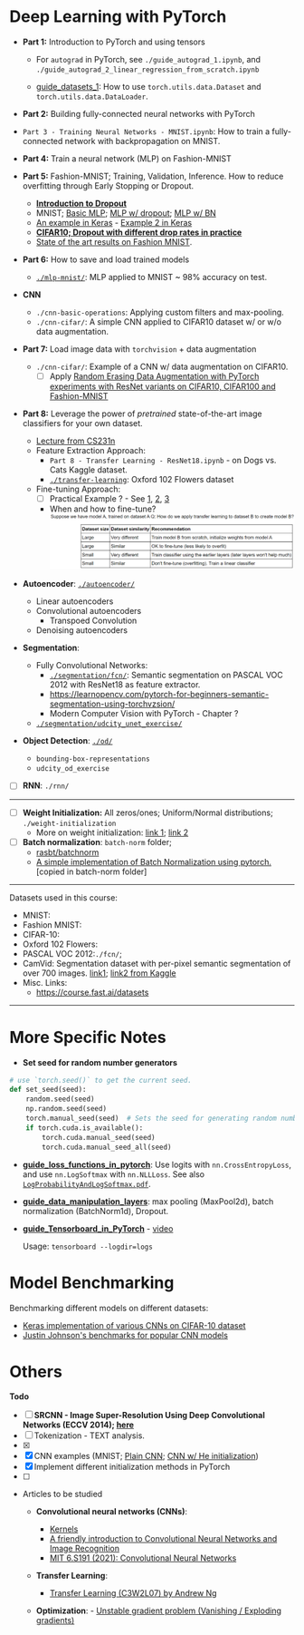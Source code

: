 # Deep Learning with PyTorch

* **Part 1:** Introduction to PyTorch and using tensors
	* For `autograd` in PyTorch, see `./guide_autograd_1.ipynb`, and `./guide_autograd_2_linear_regression_from_scratch.ipynb`

	* [guide_datasets_1](./guide_datasets_1.ipynb): How to use `torch.utils.data.Dataset` and `torch.utils.data.DataLoader`.

* **Part 2:** Building fully-connected neural networks with PyTorch

* `Part 3 - Training Neural Networks - MNIST.ipynb`: How to train a fully-connected network with backpropagation on MNIST. 

* **Part 4:** Train a neural network (MLP) on Fashion-MNIST

* **Part 5:** Fashion-MNIST; Training, Validation, Inference. How to reduce overfitting through Early Stopping or Dropout.
  * [**Introduction to Dropout**](https://machinelearningmastery.com/dropout-for-regularizing-deep-neural-networks/)
  * MNIST; [Basic MLP](https://github.com/rasbt/deeplearning-models/blob/master/pytorch_ipynb/mlp/mlp-basic.ipynb); [MLP w/ dropout](https://github.com/rasbt/deeplearning-models/blob/master/pytorch_ipynb/mlp/mlp-dropout.ipynb); [MLP w/ BN](https://github.com/rasbt/deeplearning-models/blob/master/pytorch_ipynb/mlp/mlp-batchnorm.ipynb)
  * [An example in Keras](https://github.com/christianversloot/machine-learning-articles/blob/main/how-to-use-dropout-with-keras.md) - [Example 2 in Keras](./assets/Dropout_Example.pdf)
  * **[CIFAR10; Dropout with different drop rates in practice](https://medium.com/@amarbudhiraja/https-medium-com-amarbudhiraja-learning-less-to-learn-better-dropout-in-deep-machine-learning-74334da4bfc5)**
  * [State of the art results on Fashion MNIST](https://paperswithcode.com/sota/image-classification-on-fashion-mnist).

* **Part 6:** How to save and load trained models
	* [`./mlp-mnist/`](./mlp-mnist/): MLP applied to MNIST ~ 98% accuracy on test.

* **CNN** 
	*  `./cnn-basic-operations`: Applying custom filters and max-pooling.
	* `./cnn-cifar/`: A simple CNN applied to CIFAR10 dataset w/ or w/o data augmentation.

* **Part 7:** Load image data with `torchvision` + data augmentation

    * `./cnn-cifar/`: Example of a CNN w/ data augmentation on CIFAR10.
      * [ ] Apply [Random Erasing Data Augmentation with PyTorch experiments with ResNet variants on CIFAR10, CIFAR100 and Fashion-MNIST](https://github.com/zhunzhong07/Random-Erasing)

* **Part 8:** Leverage the power of *pretrained* state-of-the-art image classifiers for your own dataset.
  * [Lecture from CS231n](https://cs231n.github.io/transfer-learning/)
  * Feature Extraction Approach:
  	* `Part 8 - Transfer Learning - ResNet18.ipynb` - on Dogs vs. Cats Kaggle dataset.
  	* [`./transfer-learning`](./transfer-learning): Oxford 102 Flowers dataset
  * Fine-tuning Approach: 
  	* [ ] Practical Example ? - See [1](https://d2l.ai/chapter_computer-vision/fine-tuning.html), [2](https://www.tensorflow.org/tutorials/images/transfer_learning), [3](https://lisaong.github.io/mldds-courseware/03_TextImage/transfer-learning.slides.html)
  	* When and how to fine-tune?
  	![](./assets/when_how_fine_tuning.png)

* **Autoencoder**: [`./autoencoder/`](./autoencoder)
  * Linear autoencoders
  * Convolutional autoencoders
      * Transpoed Convolution
  * Denoising autoencoders

* **Segmentation**:
  * Fully Convolutional Networks:
    * [`./segmentation/fcn/`](./segmentation/fcn/): Semantic segmentation on PASCAL VOC 2012 with ResNet18 as feature extractor.
    * https://learnopencv.com/pytorch-for-beginners-semantic-segmentation-using-torchvzsion/
    * Modern Computer Vision with PyTorch - Chapter ?
  * [`./segmentation/udcity_unet_exercise/`](./segmentation/udcity_unet_exercise/)

* **Object Detection**: [`./od/`](./od)
  * `bounding-box-representations`
  * `udcity_od_exercise`

* [ ] **RNN**: `./rnn/`

---------------------------
* [ ] **Weight Initialization:** All zeros/ones; Uniform/Normal distributions; `./weight-initialization`
  * More on weight initialization: [link 1](https://uvadlc-notebooks.readthedocs.io/en/latest/tutorial_notebooks/tutorial4/Optimization_and_Initialization.html#How-to-find-appropriate-initialization-values); [link 2](https://www.askpython.com/python-modules/initialize-model-weights-pytorch)
* [ ] **Batch normalization**: `batch-norm` folder; 
  * [rasbt/batchnorm](../rasbt-intro-to-DL/L11/code/batchnorm.ipynb)
  * [A simple implementation of Batch Normalization using pytorch.](https://github.com/Johann-Huber/batchnorm_pytorch) [copied in batch-norm folder]


- - -

Datasets used in this course:
* MNIST:
* Fashion MNIST:
* CIFAR-10:
* Oxford 102 Flowers:
* PASCAL VOC 2012:`./fcn/`; 
* CamVid: Segmentation dataset with per-pixel semantic segmentation of over 700 images. [link1](https://s3.amazonaws.com/fast-ai-imagelocal/camvid.tgz); [link2 from Kaggle](https://www.kaggle.com/datasets/carlolepelaars/camvid)
* Misc. Links:
	* https://course.fast.ai/datasets
- - -




# More Specific Notes


* **Set seed for random number generators**
```python
# use `torch.seed()` to get the current seed.
def set_seed(seed):
    random.seed(seed)
    np.random.seed(seed)
    torch.manual_seed(seed)  # Sets the seed for generating random numbers.
    if torch.cuda.is_available():
        torch.cuda.manual_seed(seed)
        torch.cuda.manual_seed_all(seed)
```


* **[guide_loss_functions_in_pytorch](./guide_loss_functions_in_pytorch.ipynb)**: Use logits with `nn.CrossEntropyLoss`, and use `nn.LogSoftmax` with `nn.NLLLoss`. See also [`LogProbabilityAndLogSoftmax.pdf`](./assets/LogProbabilityAndLogSoftmax.pdf).


* **[guide_data_manipulation_layers](./guide_data_manipulation_layers.ipynb)**: max pooling (MaxPool2d), batch normalization (BatchNorm1d), Dropout.


* **[guide_Tensorboard_in_PyTorch](./guide_Tensorboard_in_PyTorch.ipynb)** - [video](https://www.youtube.com/watch?v=6CEld3hZgqc&list=PL_lsbAsL_o2CTlGHgMxNrKhzP97BaG9ZN&index=5)

  Usage: `tensorboard --logdir=logs`





# Model Benchmarking

Benchmarking different models on different datasets:

- [Keras implementation of various CNNs on CIFAR-10 dataset](https://github.com/BIGBALLON/cifar-10-cnn)
- [Justin Johnson's benchmarks for popular CNN models](https://github.com/jcjohnson/cnn-benchmarks)






# Others

**Todo**
- [ ] **SRCNN - Image Super-Resolution Using Deep Convolutional Networks (ECCV 2014); [here](https://github.com/yjn870/SRCNN-pytorch)**
- [ ] Tokenization - TEXT analysis.
- [x] 
- [x] CNN examples (MNIST; [Plain CNN](https://github.com/rasbt/deeplearning-models/blob/master/pytorch_ipynb/cnn/cnn-basic.ipynb); [CNN w/ He initialization](https://github.com/rasbt/deeplearning-models/blob/master/pytorch_ipynb/cnn/cnn-he-init.ipynb))
- [x] Implement different initialization methods in PyTorch 
- [ ] 



* Articles to be studied
    * **Convolutional neural networks (CNNs)**:
        - [Kernels](https://setosa.io/ev/image-kernels/)
        - [A friendly introduction to Convolutional Neural Networks and Image Recognition](https://www.youtube.com/watch?v=2-Ol7ZB0MmU)
        - [MIT 6.S191 (2021): Convolutional Neural Networks](https://www.youtube.com/watch?v=AjtX1N_VT9E)

    * **Transfer Learning**:
        - [Transfer Learning (C3W2L07) by Andrew Ng](https://www.youtube.com/watch?v=yofjFQddwHE)

    * **Optimization**:
          - [Unstable gradient problem (Vanishing / Exploding gradients)](http://neuralnetworksanddeeplearning.com/chap5.html)

